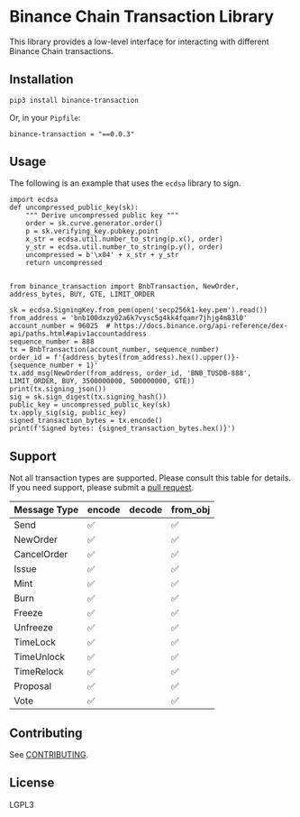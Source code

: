 # Binance Chain Transaction Library
This library provides a low-level interface for interacting with different Binance Chain transactions.

## Installation
```sh
pip3 install binance-transaction
```

Or, in your `Pipfile`:
```
binance-transaction = "==0.0.3"
```


## Usage
The following is an example that uses the `ecdsa` library to sign.

```python3
import ecdsa
def uncompressed_public_key(sk):
    """ Derive uncompressed public key """
    order = sk.curve.generator.order()
    p = sk.verifying_key.pubkey.point
    x_str = ecdsa.util.number_to_string(p.x(), order)
    y_str = ecdsa.util.number_to_string(p.y(), order)
    uncompressed = b'\x04' + x_str + y_str
    return uncompressed


from binance_transaction import BnbTransaction, NewOrder, address_bytes, BUY, GTE, LIMIT_ORDER

sk = ecdsa.SigningKey.from_pem(open('secp256k1-key.pem').read())
from_address = 'bnb100dxzy02a6k7vysc5g4kk4fqamr7jhjg4m83l0'
account_number = 96025  # https://docs.binance.org/api-reference/dex-api/paths.html#apiv1accountaddress
sequence_number = 888
tx = BnbTransaction(account_number, sequence_number)
order_id = f'{address_bytes(from_address).hex().upper()}-{sequence_number + 1}'
tx.add_msg(NewOrder(from_address, order_id, 'BNB_TUSDB-888', LIMIT_ORDER, BUY, 3500000000, 500000000, GTE))
print(tx.signing_json())
sig = sk.sign_digest(tx.signing_hash())
public_key = uncompressed_public_key(sk)
tx.apply_sig(sig, public_key)
signed_transaction_bytes = tx.encode()
print(f'Signed bytes: {signed_transaction_bytes.hex()}')
```

## Support
Not all transaction types are supported.
Please consult this table for details.
If you need support, please submit a [pull request](https://github.com/trusttoken/bnb-tx-python/pulls).

|  Message Type | encode | decode | from\_obj |
|---------------|--------|--------|-----------|
| Send          | ✅     |        | ✅        |
| NewOrder      | ✅     |        | ✅        |
| CancelOrder   | ✅     |        | ✅        |
| Issue         | ✅     |        | ✅        |
| Mint          | ✅     |        | ✅        |
| Burn          | ✅     |        | ✅        |
| Freeze        | ✅     |        | ✅        |
| Unfreeze      | ✅     |        | ✅        |
| TimeLock      | ✅     |        | ✅        |
| TimeUnlock    | ✅     |        | ✅        |
| TimeRelock    | ✅     |        | ✅        |
| Proposal      | ✅     |        | ✅        |
| Vote          | ✅     |        | ✅        |



## Contributing
See [CONTRIBUTING](CONTRIBUTING.md).


## License
LGPL3
